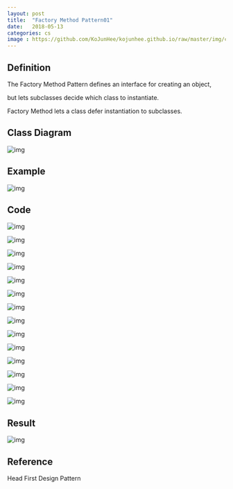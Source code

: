 ```yaml
---
layout: post
title:  "Factory Method Pattern01"
date:   2018-05-13
categories: cs
image : https://github.com/KoJunHee/kojunhee.github.io/raw/master/img/cs_img.jpg
---
```


## Definition

The Factory Method Pattern defines an interface for creating an object, 

but lets subclasses decide which class to instantiate. 

Factory Method lets a class defer instantiation to subclasses. 

## Class Diagram

![img](https://github.com/KoJunHee/kojunhee.github.io/raw/master/img/factoryMethod01.png)

## Example

 ![img](https://github.com/KoJunHee/kojunhee.github.io/raw/master/img/factoryMethod02.png)

## Code

![img](https://github.com/KoJunHee/kojunhee.github.io/raw/master/img/fm01.png)

![img](https://github.com/KoJunHee/kojunhee.github.io/raw/master/img/fm02.png)

![img](https://github.com/KoJunHee/kojunhee.github.io/raw/master/img/fm13.png)

![img](https://github.com/KoJunHee/kojunhee.github.io/raw/master/img/fm04.png)

![img](https://github.com/KoJunHee/kojunhee.github.io/raw/master/img/fm13.png)

![img](https://github.com/KoJunHee/kojunhee.github.io/raw/master/img/fm05.png)

![img](https://github.com/KoJunHee/kojunhee.github.io/raw/master/img/fm06.png)

![img](https://github.com/KoJunHee/kojunhee.github.io/raw/master/img/fm07.png)

![img](https://github.com/KoJunHee/kojunhee.github.io/raw/master/img/fm08.png)

![img](https://github.com/KoJunHee/kojunhee.github.io/raw/master/img/fm09.png)

![img](https://github.com/KoJunHee/kojunhee.github.io/raw/master/img/fm10.png)

![img](https://github.com/KoJunHee/kojunhee.github.io/raw/master/img/fm11.png)

![img](https://github.com/KoJunHee/kojunhee.github.io/raw/master/img/fm12.png)

![img](https://github.com/KoJunHee/kojunhee.github.io/raw/master/img/fm14.png)

## Result

![img](https://github.com/KoJunHee/kojunhee.github.io/raw/master/img/fm15.png)



## Reference

Head First Design Pattern



